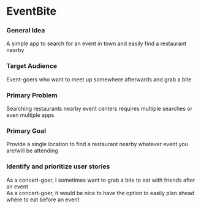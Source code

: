 # EventBite

### General Idea
A simple app to search for an event in town and easily find a restaurant nearby

### Target Audience
Event-goers who want to meet up somewhere afterwards and grab a bite

### Primary Problem
Searching restaurants nearby event centers requires multiple searches or even multiple apps

### Primary Goal
Provide a single location to find a restaurant nearby whatever event you are/will be attending

### Identify and prioritize user stories
As a concert-goer, I sometimes want to grab a bite to eat with friends after an event  
As a concert-goer, it would be nice to have the option to easily plan ahead where to eat before an event
